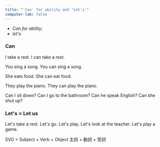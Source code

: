 ```yaml
---
title: "'Can' for ability and 'Let's'"
computer-lab: false
---
```


- *Can for ability;*
- *let's*

### Can

I take a rest. 
I can take a rest. 

You sing a song. 
You can sing a song. 

She eats food. 
She can eat food. 

They play the piano. 
They can play the piano. 

Can I sit down? 
Can I go to the bathroom? 
Can he speak English? 
Can she shut up? 


### Let's = Let us

Let's take a rest. 
Let's go. 
Let's play. 
Let's look at the teacher. 
Let's play a game. 

SVO = Subject + Verb + Object
      主詞 + 動詞 + 受詞

